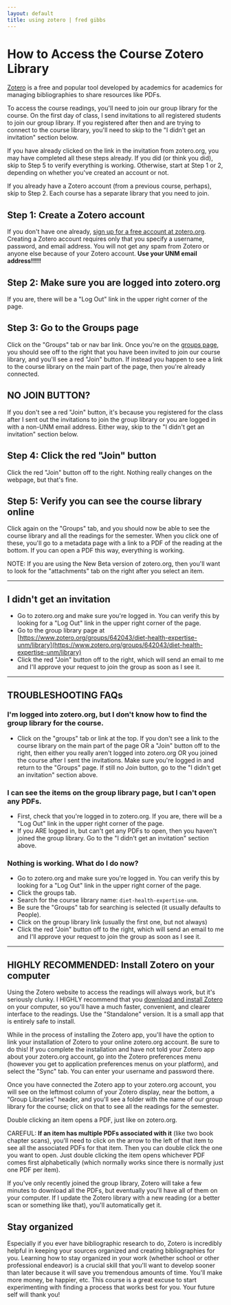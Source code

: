 ```yaml
---
layout: default
title: using zotero | fred gibbs  
---
```


# How to Access the Course Zotero Library

[Zotero](http://zotero.org) is a free and popular tool developed by academics for academics for managing bibliographies to share resources like PDFs.

To access the course readings, you'll need to join our group library for the course. On the first day of class, I send invitations to all registered students to join our group library. If you registered after then and are trying to connect to the course library, you'll need to skip to the "I didn't get an invitation" section below.

If you have already clicked on the link in the invitation from zotero.org, you may have completed all these steps already. If you did (or think you did), skip to Step 5 to verify everything is working. Otherwise, start at Step 1 or 2, depending on whether you've created an account or not.

If you already have a Zotero account (from a previous course, perhaps), skip to Step 2. Each course has a separate library that you need to join.



## Step 1: Create a Zotero account
If you don't have one already, [sign up for a free account at zotero.org](https://www.zotero.org/user/register). Creating a Zotero account requires only that you specify a username, password, and email address. You will not get any spam from Zotero or anyone else because of your Zotero account. **Use your UNM email address!!!!!**

## Step 2: Make sure you are logged into zotero.org
If you are, there will be a "Log Out" link in the upper right corner of the page.

## Step 3: Go to the Groups page
Click on the "Groups" tab or nav bar link. Once you're on the [groups page](https://www.zotero.org/groups/), you should see off to the right that you have been invited to join our course library, and you'll see a red "Join" button. If instead you happen to see a link to the course library on the main part of the page, then you're already connected.

## NO JOIN BUTTON?
If you don't see a red "Join" button, it's because you registered for the class after I sent out the invitations to join the group library or you are logged in with a non-UNM email address. Either way, skip to the "I didn't get an invitation" section below.

## Step 4: Click the red "Join" button
Click the red "Join" button off to the right. Nothing really changes on the webpage, but that's fine.  

## Step 5: Verify you can see the course library online
Click again on the "Groups" tab, and you should now be able to see the course library and all the readings for the semester. When you click one of these, you'll go to a metadata page with a link to a PDF of the reading at the bottom. If you can open a PDF this way, everything is working.

NOTE: If you are using the New Beta version of zotero.org, then you'll want to look for the "attachments" tab on the right after you select an item.

---


## I didn't get an invitation
- Go to zotero.org and make sure you're logged in. You can verify this by looking for a "Log Out" link in the upper right corner of the page.
- Go to the group library page at [https://www.zotero.org/groups/642043/diet-health-expertise-unm/library](https://www.zotero.org/groups/642043/diet-health-expertise-unm/library)
- Click the red "Join" button off to the right, which will send an email to me and I'll approve your request to join the group as soon as I see it.

---


## TROUBLESHOOTING FAQs

### I'm logged into zotero.org, but I don't know how to find the group library for the course.
- Click on the "groups" tab or link at the top. If you don't see a link to the course library on the main part of the page OR a "Join" button off to the right, then either you really aren't logged into zotero.org OR you joined the course after I sent the invitations. Make sure you're logged in and return to the "Groups" page. If still no Join button, go to the "I didn't get an invitation" section above.

### I can see the items on the group library page, but I can't open any PDFs.
- First, check that you're logged in to zotero.org. If you are, there will be a "Log Out" link in the upper right corner of the page.
- If you ARE logged in, but can't get any PDFs to open, then you haven't joined the group library. Go to the "I didn't get an invitation" section above.

### Nothing is working. What do I do now?
- Go to zotero.org and make sure you're logged in. You can verify this by looking for a "Log Out" link in the upper right corner of the page.
- Click the groups tab.
- Search for the course library name: `diet-health-expertise-unm`.
- Be sure the "Groups" tab for searching is selected (it usually defaults to People).
- Click on the group library link (usually the first one, but not always)
- Click the red "Join" button off to the right, which will send an email to me and I'll approve your request to join the group as soon as I see it.

---

## HIGHLY RECOMMENDED: Install Zotero on your computer
Using the Zotero website to access the readings will always work, but it's seriously clunky. I HIGHLY recommend that you [download and install Zotero](https://www.zotero.org/download/) on your computer, so you'll have a much faster, convenient, and clearer interface to the readings. Use the "Standalone" version. It is a small app that is entirely safe to install.

While in the process of installing the Zotero app, you'll have the option to link your installation of Zotero to your online zotero.org account. Be sure to do this! If you complete the installation and have not told your Zotero app about your zotero.org account, go into the Zotero preferences menu (however you get to application preferences menus on your platform), and select the "Sync" tab. You can enter your username and password there.

Once you have connected the Zotero app to your zotero.org account, you will see on the leftmost column of your Zotero display, near the bottom, a “Group Libraries” header, and you'll see a  folder with the name of our group library for the course; click on that to see all the readings for the semester.

Double clicking an item opens a PDF, just like on zotero.org.

CAREFUL: **If an item has multiple PDFs associated with it** (like two book chapter scans), you'll need to click on the arrow to the left of that item to see all the associated PDFs for that item. Then you can double click the one you want to open. Just double clicking the item opens whichever PDF comes first alphabetically (which normally works since there is normally just one PDF per item).

If you've only recently joined the group library, Zotero will take a few minutes to download all the PDFs, but eventually you'll have all of them on your computer. If I update the Zotero library with a new reading (or a better scan or something like that), you'll automatically get it.


## Stay organized
Especially if you ever have bibliographic research to do, Zotero is incredibly helpful in keeping your sources organized and creating bibliographies for you. Learning how to stay organized in your work (whether school or other professional endeavor) is a crucial skill that you'll want to develop sooner than later because it will save you tremendous amounts of time. You'll make more money, be happier, etc. This course is a great excuse to start experimenting with finding a process that works best for you. Your future self will thank you!
